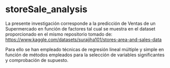 # storeSale_analysis
La presente investigación corresponde a la predicción de Ventas de un Supermercado en función de factores tal cual se muestra en el dataset proporcionado en el mismo repositorio tomado de: https://www.kaggle.com/datasets/surajjha101/stores-area-and-sales-data 

Para ello se han empleado técnicas de regresión lineal múltiple y simple en función de métodos empleados para la selección de variables significantes y comprobación de supuesto.
